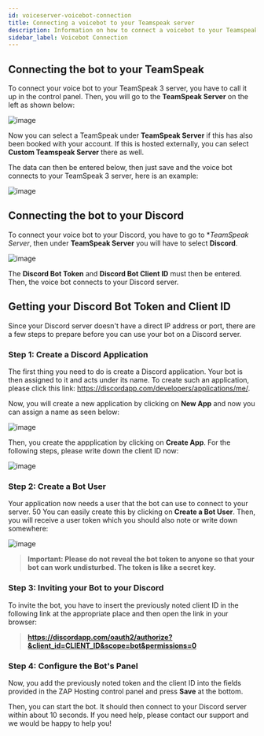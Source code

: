 ```yaml
---
id: voiceserver-voicebot-connection
title: Connecting a voicebot to your Teamspeak server
description: Information on how to connect a voicebot to your Teamspeak server from ZAP-Hosting - ZAP-Hosting.com documentation
sidebar_label: Voicebot Connection
---
```



## Connecting the bot to your TeamSpeak

To connect your voice bot to your TeamSpeak 3 server, you have to call it up in the control panel. Then, you will go to the **TeamSpeak Server** on the left as shown below:

![image](https://user-images.githubusercontent.com/13604413/159177224-3c27167e-acac-48d0-b22b-d7a3100455be.png)

Now you can select a TeamSpeak under **TeamSpeak Server** if this has also been booked with your account. If this is hosted externally, you can select **Custom Teamspeak Server** there as well.

The data can then be entered below, then just save and the voice bot connects to your TeamSpeak 3 server, here is an example:

![image](https://user-images.githubusercontent.com/13604413/159177226-fdf5fba8-7d75-4cbf-b6cb-c6119dd1e553.png)


## Connecting the bot to your Discord

To connect your voice bot to your Discord, you have to go to **TeamSpeak Server*, then under **TeamSpeak Server** you will have to select **Discord**.

![image](https://user-images.githubusercontent.com/13604413/159177233-8a4fe8cd-28af-4c6c-9c24-5ef25c3287c3.png)

The **Discord Bot Token** and **Discord Bot Client ID** must then be entered. Then, the voice bot connects to your Discord server.


## Getting your Discord Bot Token and Client ID

Since your Discord server doesn't have a direct IP address or port, there are a few steps to prepare before you can use your bot on a Discord server.

### Step 1: Create a Discord Application

The first thing you need to do is create a Discord application. Your bot is then assigned to it and acts under its name. To create such an application, please click this link: https://discordapp.com/developers/applications/me/.

Now, you will create a new application by clicking on **New App** and now you can assign a name as seen below:

![image](https://user-images.githubusercontent.com/13604413/159177237-d4abdea5-2d04-4ad3-8078-03be9ff137ef.png)

Then, you create the appplication by clicking on **Create App**. For the following steps, please write down the client ID now:

![image](https://user-images.githubusercontent.com/13604413/159177239-d533686c-cb7b-48ce-a6ef-1d74cad3f023.png)


### Step 2: Create a Bot User

Your application now needs a user that the bot can use to connect to your server. 50 You can easily create this by clicking on **Create a Bot User**. Then, you will receive a user token which you should also note or write down somewhere:

![image](https://user-images.githubusercontent.com/13604413/159177244-074344ef-1319-4282-a18e-f4eb94935f1f.png)

>**Important: Please do not reveal the bot token to anyone so that your bot can work undisturbed. The token is like a secret key.**

### Step 3: Inviting your Bot to your Discord

To invite the bot, you have to insert the previously noted client ID in the following link at the appropriate place and then open the link in your browser:

>**https://discordapp.com/oauth2/authorize?&client_id=CLIENT_ID&scope=bot&permissions=0**

### Step 4: Configure the Bot's Panel

Now, you add the previously noted token and the client ID into the fields provided in the ZAP Hosting control panel and press **Save** at the bottom.

Then, you can start the bot. It should then connect to your Discord server within about 10 seconds. If you need help, please contact our support and we would be happy to help you!
